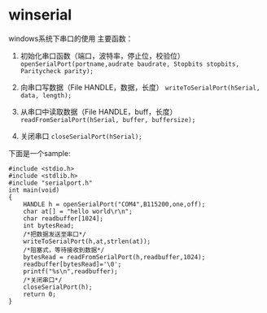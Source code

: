 # winserial
windows系统下串口的使用
主要函数：
1. 初始化串口函数（端口，波特率，停止位，校验位）
`openSerialPort(portname,audrate baudrate, Stopbits stopbits, Paritycheck parity);`

2. 向串口写数据（File HANDLE，数据，长度）
`writeToSerialPort(hSerial, data, length);`

3. 从串口中读取数据（File HANDLE，buff，长度）
`readFromSerialPort(hSerial, buffer, buffersize);`

4. 关闭串口
`closeSerialPort(hSerial);`


下面是一个sample:
```
#include <stdio.h>
#include <stdlib.h>
#include "serialport.h"
int main(void)
{
	HANDLE h = openSerialPort("COM4",B115200,one,off);
	char at[] = "hello world\r\n";
	char readbuffer[1024];
	int bytesRead;
	/*把数据发送至串口*/
	writeToSerialPort(h,at,strlen(at));
	/*阻塞式，等待接收到数据*/
	bytesRead = readFromSerialPort(h,readbuffer,1024);
	readbuffer[bytesRead]='\0';
	printf("%s\n",readbuffer);
	/*关闭串口*/
	closeSerialPort(h);
	return 0;
}

```
